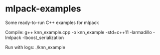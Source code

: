 # mlpack-examples
Some ready-to-run C++ examples for mlpack

Compile:
g++ knn_example.cpp -o knn_example -std=c++11 -larmadillo -lmlpack -lboost_serialization

Run with logs:
./knn_example


